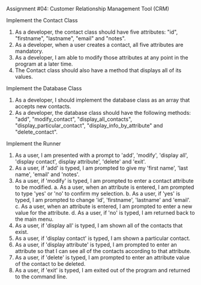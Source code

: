 Assignment #04: Customer Relationship Management Tool (CRM)

Implement the Contact Class
1. As a developer, the contact class should have five attributes: "id", "firstname",
"lastname", "email" and "notes".
2. As a developer, when a user creates a contact, all five attributes are mandatory.
3. As a developer, I am able to modify those attributes at any point in the program at a later
time.
4. The Contact class should also have a method that displays all of its values.


Implement the Database Class
1. As a developer, I should implement the database class as an array that accepts new
contacts.
2. As a developer, the database class should have the following methods: "add",
"modify_contact", "display_all_contacts", "display_particular_contact",
"display_info_by_attribute" and "delete_contact".


Implement the Runner
1. As a user, I am presented with a prompt to 'add', 'modify', 'display all', 'display contact',
display attribute', 'delete' and 'exit'.
2. As a user, if 'add' is typed, I am prompted to give my 'first name', 'last name', 'email' and
'notes'.
3. As a user, if 'modify' is typed, I am prompted to enter a contact attribute to be modified.
a. As a user, when an attribute is entered, I am prompted to type 'yes' or 'no' to
confirm my selection.
b. As a user, if 'yes' is typed, I am prompted to change 'id', 'firstname', 'lastname'
and 'email'.
c. As a user, when an attribute is entered, I am prompted to enter a new value for
the attribute.
d. As a user, if 'no' is typed, I am returned back to the main menu.
4. As a user, if 'display all' is typed, I am shown all of the contacts that exist.
5. As a user, if 'display contact' is typed, I am shown a particular contact.
6. As a user, if 'display attribute' is typed, I am prompted to enter an attribute so that I can
see all of the contacts according to that attribute.
7. As a user, if 'delete' is typed, I am prompted to enter an attribute value of the contact to
be deleted.
8. As a user, if 'exit' is typed, I am exited out of the program and returned to the command
line.